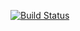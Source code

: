 
[![Build Status](https://travis-ci.org/nelfadi/scripting.svg?branch=master)](https://travis-ci.org/nelfadi/scripting)

